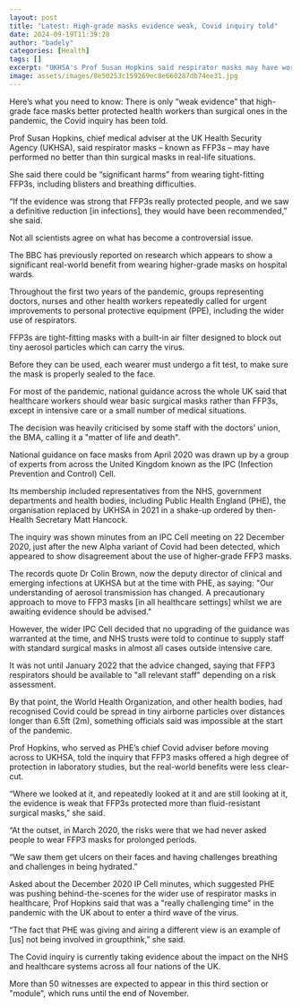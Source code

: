 ```yaml
---
layout: post
title: "Latest: High-grade masks evidence weak, Covid inquiry told"
date: 2024-09-19T11:39:28
author: "badely"
categories: [Health]
tags: []
excerpt: "UKHSA's Prof Susan Hopkins said respirator masks may have worked no better than thin surgical masks."
image: assets/images/8e50253c159269ec8e660287db74ee31.jpg
---
```


Here’s what you need to know: There is only “weak evidence” that high-grade face masks better protected health workers than surgical ones in the pandemic, the Covid inquiry has been told.

Prof Susan Hopkins, chief medical adviser at the UK Health Security Agency (UKHSA), said respirator masks – known as FFP3s – may have performed no better than thin surgical masks in real-life situations.

She said there could be “significant harms” from wearing tight-fitting FFP3s, including blisters and breathing difficulties.

“If the evidence was strong that FFP3s really protected people, and we saw a definitive reduction [in infections], they would have been recommended,” she said.

Not all scientists agree on what has become a controversial issue.

The BBC has previously reported on research which appears to show a significant real-world benefit from wearing higher-grade masks on hospital wards.

Throughout the first two years of the pandemic, groups representing doctors, nurses and other health workers repeatedly called for urgent improvements to personal protective equipment (PPE), including the wider use of respirators.

FFP3s are tight-fitting masks with a built-in air filter designed to block out tiny aerosol particles which can carry the virus.

Before they can be used, each wearer must undergo a fit test, to make sure the mask is properly sealed to the face.

For most of the pandemic, national guidance across the whole UK said that healthcare workers should wear basic surgical masks rather than FFP3s, except in intensive care or a small number of medical situations.

The decision was heavily criticised by some staff with the doctors’ union, the BMA, calling it a "matter of life and death".

National guidance on face masks from April 2020 was drawn up by a group of experts from across the United Kingdom known as the IPC (Infection Prevention and Control) Cell.

Its membership included representatives from the NHS, government departments and health bodies, including Public Health England (PHE), the organisation replaced by UKHSA in 2021 in a shake-up ordered by then-Health Secretary Matt Hancock.

The inquiry was shown minutes from an IPC Cell meeting on 22 December 2020, just after the new Alpha variant of Covid had been detected, which appeared to show disagreement about the use of higher-grade FFP3 masks.

The records quote Dr Colin Brown, now the deputy director of clinical and emerging infections at UKHSA but at the time with PHE, as saying: "Our understanding of aerosol transmission has changed. A precautionary approach to move to FFP3 masks [in all healthcare settings] whilst we are awaiting evidence should be advised."

However, the wider IPC Cell decided that no upgrading of the guidance was warranted at the time, and NHS trusts were told to continue to supply staff with standard surgical masks in almost all cases outside intensive care.

It was not until January 2022 that the advice changed, saying that FFP3 respirators should be available to "all relevant staff" depending on a risk assessment.

By that point, the World Health Organization, and other health bodies, had recognised Covid could be spread in tiny airborne particles over distances longer than 6.5ft (2m), something officials said was impossible at the start of the pandemic.

Prof Hopkins, who served as PHE’s chief Covid adviser before moving across to UKHSA, told the inquiry that FFP3 masks offered a high degree of protection in laboratory studies, but the real-world benefits were less clear-cut.

“Where we looked at it, and repeatedly looked at it and are still looking at it, the evidence is weak that FFP3s protected more than fluid-resistant surgical masks,” she said.

“At the outset, in March 2020, the risks were that we had never asked people to wear FFP3 masks for prolonged periods.

“We saw them get ulcers on their faces and having challenges breathing and challenges in being hydrated.”

Asked about the December 2020 IP Cell minutes, which suggested PHE was pushing behind-the-scenes for the wider use of respirator masks in healthcare, Prof Hopkins said that was a "really challenging time" in the pandemic with the UK about to enter a third wave of the virus.

“The fact that PHE was giving and airing a different view is an example of [us] not being involved in groupthink,” she said.

The Covid inquiry is currently taking evidence about the impact on the NHS and healthcare systems across all four nations of the UK.

More than 50 witnesses are expected to appear in this third section or "module", which runs until the end of November.


